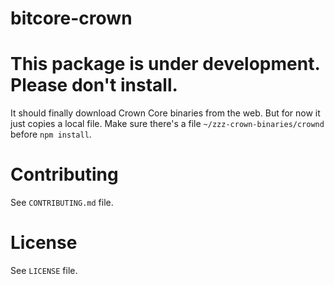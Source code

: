 bitcore-crown
=============

# This package is under development. Please don't install.

It should finally download Crown Core binaries from the web. But for now it just copies a local file. Make sure there's a file `~/zzz-crown-binaries/crownd` before `npm install`.

Contributing
============

See `CONTRIBUTING.md` file.

License
=======

See `LICENSE` file.
